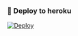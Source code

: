 ### 🚀 Deploy to heroku
[![Deploy](https://www.herokucdn.com/deploy/button.svg)](https://heroku.com/deploy?template=https://github.com/ferrux556/LuciTaggerBot)
